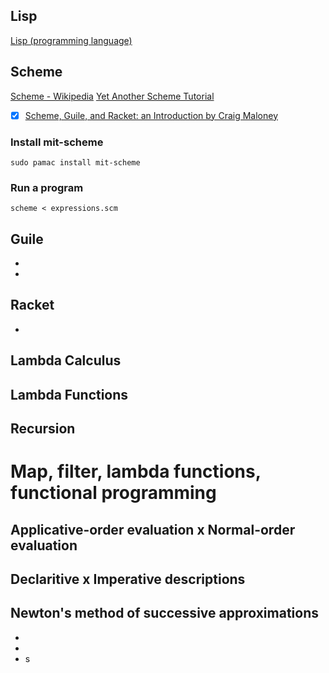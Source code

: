 ## Lisp

[Lisp (programming language)](https://en.wikipedia.org/wiki/Lisp_(programming_language))

## Scheme

[Scheme - Wikipedia](https://en.wikipedia.org/wiki/Scheme_%28programming_language)
[Yet Another Scheme Tutorial](http://www.shido.info/lisp/idx_scm_e.html?ref=hackr.io)
- [x] [Scheme, Guile, and Racket: an Introduction by Craig Maloney](https://www.youtube.com/watch?v=Kq-4nhIktes)

### Install mit-scheme

`sudo pamac install mit-scheme`

### Run a program

`scheme < expressions.scm`

## Guile

- [](https://www.gnu.org/software/guile/)
- [](https://www.gnu.org/software/guile/manual/)

## Racket
- [](https://racket-lang.org/)

## Lambda Calculus

## Lambda Functions

## Recursion

# Map, filter, lambda functions, functional programming

## Applicative-order evaluation x Normal-order evaluation

## Declaritive x Imperative descriptions

## Newton's method of successive approximations

- [](https://journal.stuffwithstuff.com/2013/07/18/javascript-isnt-scheme/)
- [](http://decafbad.net/2017/07/24/you-should-learn-scheme/)
- [](https://www.gnu.org/software/guile/manual/html_node/Hello-Scheme_0021.html#Hello-Scheme_0021)s